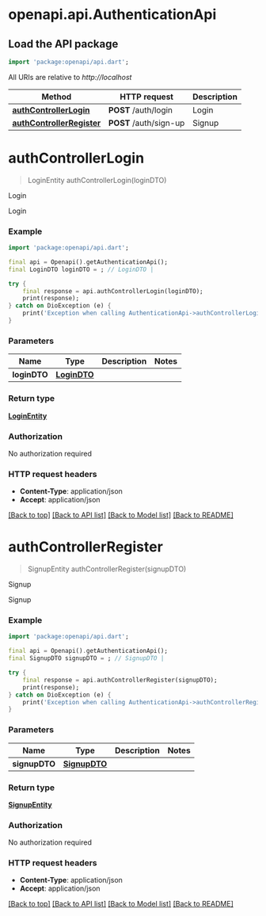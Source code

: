 # openapi.api.AuthenticationApi

## Load the API package
```dart
import 'package:openapi/api.dart';
```

All URIs are relative to *http://localhost*

Method | HTTP request | Description
------------- | ------------- | -------------
[**authControllerLogin**](AuthenticationApi.md#authcontrollerlogin) | **POST** /auth/login | Login
[**authControllerRegister**](AuthenticationApi.md#authcontrollerregister) | **POST** /auth/sign-up | Signup


# **authControllerLogin**
> LoginEntity authControllerLogin(loginDTO)

Login

Login

### Example
```dart
import 'package:openapi/api.dart';

final api = Openapi().getAuthenticationApi();
final LoginDTO loginDTO = ; // LoginDTO | 

try {
    final response = api.authControllerLogin(loginDTO);
    print(response);
} catch on DioException (e) {
    print('Exception when calling AuthenticationApi->authControllerLogin: $e\n');
}
```

### Parameters

Name | Type | Description  | Notes
------------- | ------------- | ------------- | -------------
 **loginDTO** | [**LoginDTO**](LoginDTO.md)|  | 

### Return type

[**LoginEntity**](LoginEntity.md)

### Authorization

No authorization required

### HTTP request headers

 - **Content-Type**: application/json
 - **Accept**: application/json

[[Back to top]](#) [[Back to API list]](../README.md#documentation-for-api-endpoints) [[Back to Model list]](../README.md#documentation-for-models) [[Back to README]](../README.md)

# **authControllerRegister**
> SignupEntity authControllerRegister(signupDTO)

Signup

Signup

### Example
```dart
import 'package:openapi/api.dart';

final api = Openapi().getAuthenticationApi();
final SignupDTO signupDTO = ; // SignupDTO | 

try {
    final response = api.authControllerRegister(signupDTO);
    print(response);
} catch on DioException (e) {
    print('Exception when calling AuthenticationApi->authControllerRegister: $e\n');
}
```

### Parameters

Name | Type | Description  | Notes
------------- | ------------- | ------------- | -------------
 **signupDTO** | [**SignupDTO**](SignupDTO.md)|  | 

### Return type

[**SignupEntity**](SignupEntity.md)

### Authorization

No authorization required

### HTTP request headers

 - **Content-Type**: application/json
 - **Accept**: application/json

[[Back to top]](#) [[Back to API list]](../README.md#documentation-for-api-endpoints) [[Back to Model list]](../README.md#documentation-for-models) [[Back to README]](../README.md)


